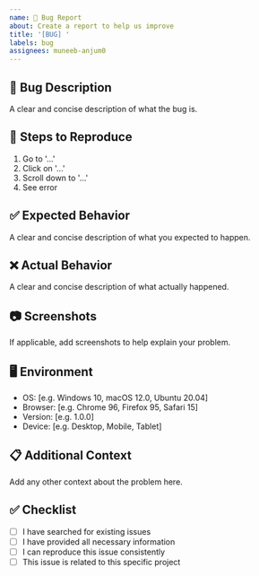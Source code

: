 ```yaml
---
name: 🐛 Bug Report
about: Create a report to help us improve
title: '[BUG] '
labels: bug
assignees: muneeb-anjum0
---
```


## 🐛 Bug Description
A clear and concise description of what the bug is.

## 🔄 Steps to Reproduce
1. Go to '...'
2. Click on '...'
3. Scroll down to '...'
4. See error

## ✅ Expected Behavior
A clear and concise description of what you expected to happen.

## ❌ Actual Behavior
A clear and concise description of what actually happened.

## 📷 Screenshots
If applicable, add screenshots to help explain your problem.

## 🖥️ Environment
- OS: [e.g. Windows 10, macOS 12.0, Ubuntu 20.04]
- Browser: [e.g. Chrome 96, Firefox 95, Safari 15]
- Version: [e.g. 1.0.0]
- Device: [e.g. Desktop, Mobile, Tablet]

## 📋 Additional Context
Add any other context about the problem here.

## ✅ Checklist
- [ ] I have searched for existing issues
- [ ] I have provided all necessary information
- [ ] I can reproduce this issue consistently
- [ ] This issue is related to this specific project
